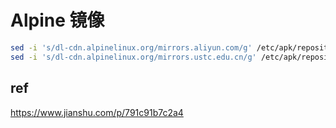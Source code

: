 <!--
 * @Author: HaoTian Qi
 * @Date: 2022-03-02 10:48:18
 * @Description: 
 * @LastEditors: HaoTian Qi
 * @LastEditTime: 2022-03-02 10:48:19
-->

# Alpine 镜像

```sh
sed -i 's/dl-cdn.alpinelinux.org/mirrors.aliyun.com/g' /etc/apk/repositories
sed -i 's/dl-cdn.alpinelinux.org/mirrors.ustc.edu.cn/g' /etc/apk/repositories
```

## ref

<https://www.jianshu.com/p/791c91b7c2a4>
